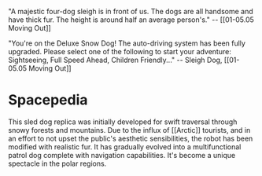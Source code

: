 "A majestic four-dog sleigh is in front of us. The dogs are all handsome and have thick fur. The height is around half an average person's." -- [[01-05.05 Moving Out]]

"You're on the Deluxe Snow Dog! The auto-driving system has been fully upgraded. Please select one of the following to start your adventure: Sightseeing, Full Speed Ahead, Children Friendly..." -- Sleigh Dog, [[01-05.05 Moving Out]]
# Spacepedia
This sled dog replica was initially developed for swift traversal through snowy forests and mountains. Due to the influx of [[Arctic]] tourists, and in an effort to not upset the public's aesthetic sensibilities, the robot has been modified with realistic fur. It has gradually evolved into a multifunctional patrol dog complete with navigation capabilities. It's become a unique spectacle in the polar regions.